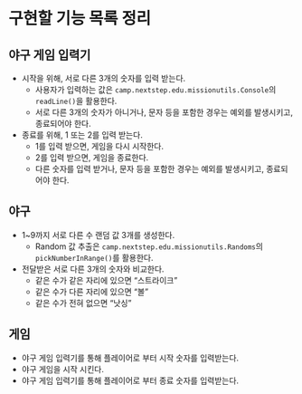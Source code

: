 # 구현할 기능 목록 정리
## 야구 게임 입력기
- 시작을 위해, 서로 다른 3개의 숫자를 입력 받는다.
  - 사용자가 입력하는 값은 `camp.nextstep.edu.missionutils.Console`의 `readLine()`을 활용한다.
  - 서로 다른 3개의 숫자가 아니거나, 문자 등을 포함한 경우는 예외를 발생시키고, 종료되어야 한다.
- 종료를 위해, 1 또는 2를 입력 받는다.
    - 1를 입력 받으면, 게임을 다시 시작한다.
    - 2를 입력 받으면, 게임을 종료한다.
    - 다른 숫자를 입력 받거나, 문자 등을 포함한 경우는 예외를 발생시키고, 종료되어야 한다.
## 야구
- 1~9까지 서로 다른 수 랜덤 값 3개를 생성한다.
    - Random 값 추출은 `camp.nextstep.edu.missionutils.Randoms`의 `pickNumberInRange()`를 활용한다.
- 전달받은 서로 다른 3개의 숫자와 비교한다.
    - 같은 수가 같은 자리에 있으면 “스트라이크”
    - 같은 수가 다른 자리에 있으면 “볼”
    - 같은 수가 전혀 없으면 “낫싱”

## 게임
- 야구 게임 입력기를 통해 플레이어로 부터 시작 숫자를 입력받는다.
- 야구 게임을 시작 시킨다.
- 야구 게임 입력기를 통해 플레이어로 부터 종료 숫자를 입력받는다.